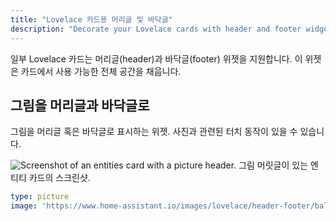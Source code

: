 ```yaml
---
title: "Lovelace 카드용 머리글 및 바닥글"
description: "Decorate your Lovelace cards with header and footer widgets."
---
```


일부 Lovelace 카드는 머리글(header)과 바닥글(footer) 위젯을 지원합니다. 이 위젯은 카드에서 사용 가능한 전체 공간을 채웁니다.

## 그림을 머리글과 바닥글로

그림을 머리글 혹은 바닥글로 표시하는 위젯. 사진과 관련된 터치 동작이 있을 수 있습니다.


<p class='img'><img src='/images/lovelace/header-footer/screenshot-picture-header.png' alt="Screenshot of an entities card with a picture header.">
그림 머릿글이 있는 엔티티 카드의 스크린샷.
</p>

```yaml
type: picture
image: 'https://www.home-assistant.io/images/lovelace/header-footer/balloons-header.png'
```
